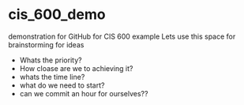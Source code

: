 # cis_600_demo
demonstration for GitHub for CIS 600
example
Lets use this space for brainstorming for ideas
- Whats the priority?
- How cloase are we to achieving it?
- whats the time line?
- what do we need to start?
- can we commit an hour for ourselves??
